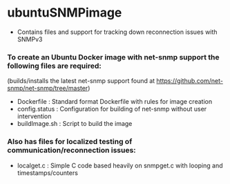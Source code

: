 # ubuntuSNMPimage
- Contains files and support for tracking down reconnection issues with SNMPv3

### To create an Ubuntu Docker image with net-snmp support the following files are required:
(builds/installs the latest net-snmp support found at https://github.com/net-snmp/net-snmp/tree/master) 

- Dockerfile		: Standard format Dockerfile with rules for image creation
- config.status		: Configuration for building of net-snmp without user intervention
- buildImage.sh		: Script to build the image


### Also has files for localized testing of communication/reconnection issues:
- localget.c		: Simple C code based heavily on snmpget.c with looping and timestamps/counters
